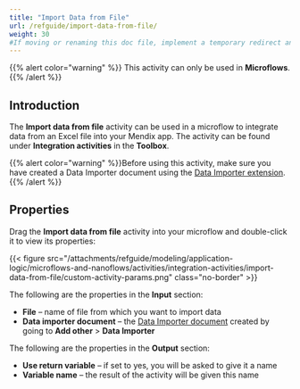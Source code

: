 ```yaml
---
title: "Import Data from File"
url: /refguide/import-data-from-file/
weight: 30
#If moving or renaming this doc file, implement a temporary redirect and let the respective team know they should update the URL in the product. See Mapping to Products for more details.
---
```


{{% alert color="warning" %}}
This activity can only be used in **Microflows**.
{{% /alert %}}

## Introduction 

The **Import data from file** activity can be used in a microflow to integrate data from an Excel file into your Mendix app. The activity can be found under **Integration activities** in the **Toolbox**.

{{% alert color="warning" %}}Before using this activity, make sure you have created a Data Importer document using the [Data Importer extension](/appstore/modules/data-importer-extension/).{{% /alert %}}

## Properties

Drag the **Import data from file** activity into your microflow and double-click it to view its properties:

{{< figure src="/attachments/refguide/modeling/application-logic/microflows-and-nanoflows/activities/integration-activities/import-data-from-file/custom-activity-params.png" class="no-border" >}}

The following are the properties in the **Input** section:

* **File** – name of file from which you want to import data
* **Data importer document** – the [Data Importer document](/appstore/modules/data-importer-extension/) created by going to **Add other** > **Data Importer**

The following are the properties in the **Output** section:

* **Use return variable** – if set to yes, you will be asked to give it a name
* **Variable name** – the result of the activity will be given this name
